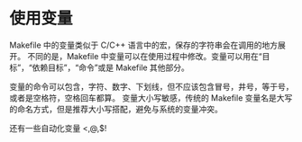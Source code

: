 # 使用变量

Makefile 中的变量类似于 C/C++ 语言中的宏，保存的字符串会在调用的地方展开。
不同的是，Makefile 中变量可以在使用过程中修改。变量可以用在“目标”，“依赖目标”，“命令”或是 Makefile 其他部分。

变量的命令可以包含，字符、数字、下划线，但不应该包含冒号，井号，等于号，或者是空格符，空格回车都算。
变量大小写敏感，传统的 Makefile 变量名是大写的命名方式，但是推荐大小写搭配，避免与系统的变量冲突。

还有一些自动化变量
$<,$@,$!